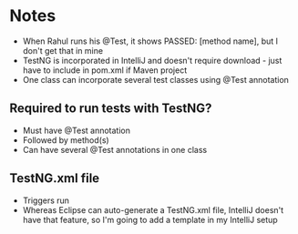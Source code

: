 # Notes

- When Rahul runs his @Test, it shows PASSED: [method name], but I don't get that in mine
- TestNG is incorporated in IntelliJ and doesn't require download - just have to include in pom.xml if Maven project
- One class can incorporate several test classes using @Test annotation

## Required to run tests with TestNG?

- Must have @Test annotation
- Followed by method(s)
- Can have several @Test annotations in one class

## TestNG.xml file

- Triggers run
- Whereas Eclipse can auto-generate a TestNG.xml file, IntelliJ doesn't have that feature, so I'm going to add a template in my IntelliJ setup

